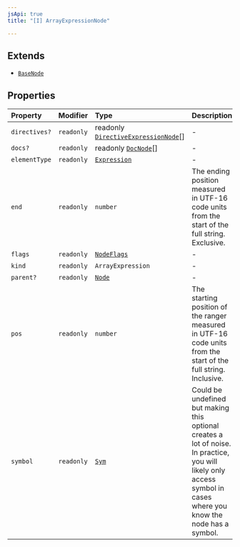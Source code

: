 ```yaml
---
jsApi: true
title: "[I] ArrayExpressionNode"

---
```

## Extends

- [`BaseNode`](BaseNode.md)

## Properties

| Property | Modifier | Type | Description | Overrides | Inherited from |
| :------ | :------ | :------ | :------ | :------ | :------ |
| `directives?` | `readonly` | readonly [`DirectiveExpressionNode`](DirectiveExpressionNode.md)[] | - | [`BaseNode`](BaseNode.md).`directives` | [`BaseNode`](BaseNode.md).`directives` |
| `docs?` | `readonly` | readonly [`DocNode`](DocNode.md)[] | - | [`BaseNode`](BaseNode.md).`docs` | [`BaseNode`](BaseNode.md).`docs` |
| `elementType` | `readonly` | [`Expression`](../type-aliases/Expression.md) | - | - | - |
| `end` | `readonly` | `number` | The ending position measured in UTF-16 code units from the start of the<br />full string. Exclusive. | [`BaseNode`](BaseNode.md).`end` | [`BaseNode`](BaseNode.md).`end` |
| `flags` | `readonly` | [`NodeFlags`](../enumerations/NodeFlags.md) | - | [`BaseNode`](BaseNode.md).`flags` | [`BaseNode`](BaseNode.md).`flags` |
| `kind` | `readonly` | `ArrayExpression` | - | [`BaseNode`](BaseNode.md).`kind` | [`BaseNode`](BaseNode.md).`kind` |
| `parent?` | `readonly` | [`Node`](../type-aliases/Node.md) | - | [`BaseNode`](BaseNode.md).`parent` | [`BaseNode`](BaseNode.md).`parent` |
| `pos` | `readonly` | `number` | The starting position of the ranger measured in UTF-16 code units from the<br />start of the full string. Inclusive. | [`BaseNode`](BaseNode.md).`pos` | [`BaseNode`](BaseNode.md).`pos` |
| `symbol` | `readonly` | [`Sym`](Sym.md) | Could be undefined but making this optional creates a lot of noise. In practice,<br />you will likely only access symbol in cases where you know the node has a symbol. | [`BaseNode`](BaseNode.md).`symbol` | [`BaseNode`](BaseNode.md).`symbol` |
